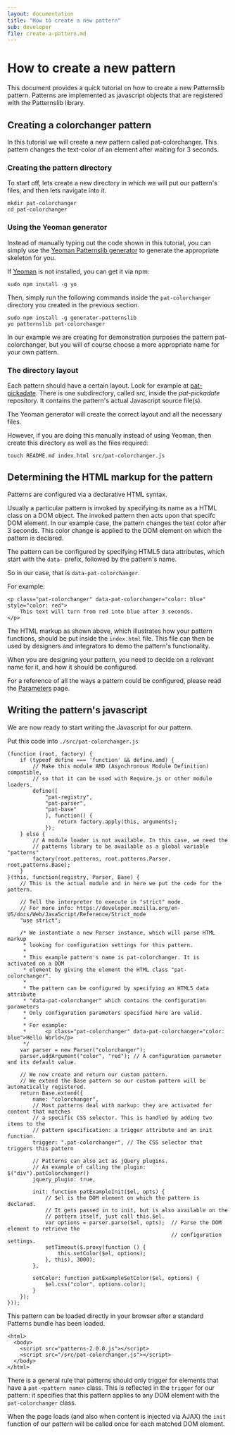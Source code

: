 ```yaml
---
layout: documentation
title: "How to create a new pattern"
sub: developer
file: create-a-pattern.md
---
```


# How to create a new pattern

This document provides a quick tutorial on how to create a new Patternslib pattern.
Patterns are implemented as javascript objects that are registered with the Patternslib library.

## Creating a colorchanger pattern

In this tutorial we will create a new pattern called pat-colorchanger.
This pattern changes the text-color of an element after waiting for 3 seconds.

### Creating the pattern directory

To start off, lets create a new directory in which we will put our pattern's
files, and then lets navigate into it.

```
mkdir pat-colorchanger
cd pat-colorchanger
```

### Using the Yeoman generator

Instead of manually typing out the code shown in this tutorial, you can simply
use the [Yeoman Patternslib generator](https://www.npmjs.com/package/generator-patternslib) to generate the appropriate skeleton for you.

If [Yeoman](http://yeoman.io/) is not installed, you can get it via npm:

    sudo npm install -g yo

Then, simply run the following commands inside the `pat-colorchanger`
directory you created in the previous section.

    sudo npm install -g generator-patternslib
    yo patternslib pat-colorchanger

In our example we are creating for demonstration purposes the pattern
pat-colorchanger, but you will of course choose a more appropriate
name for your own pattern.

### The directory layout

Each pattern should have a certain layout. Look for example at [pat-pickadate](https://github.com/Patternslib/pat-pickadate).
There is one subdirectory, called *src*, inside the *pat-pickadate* repository.
It contains the pattern's actual Javascript source file(s).

The Yeoman generator will create the correct layout and all the necessary
files.

However, if you are doing this manually instead of using Yeoman, then create this directory as well as the files required:

    touch README.md index.html src/pat-colorchanger.js


## Determining the HTML markup for the pattern

Patterns are configured via a declarative HTML syntax.

Usually a particular pattern is invoked by specifying its name as a HTML class on a DOM object.
The invoked pattern then acts upon that specifc DOM element. In our example case, the pattern
changes the text color after 3 seconds. This color change is applied to the DOM
element on which the pattern is declared.

The pattern can be configured by specifying HTML5 data attributes, which start with the
`data-` prefix, followed by the pattern's name.

So in our case, that is `data-pat-colorchanger`.

For example:

    <p class="pat-colorchanger" data-pat-colorchanger="color: blue" style="color: red">
        This text will turn from red into blue after 3 seconds.
    </p>

The HTML markup as shown above, which illustrates how your pattern functions, should be put
inside the `index.html` file. This file can then be used by designers and integrators
to demo the pattern's functionality.

When you are designing your pattern, you need to decide on a relevant name for it,
and how it should be configured.

For a reference of all the ways a pattern could be configured, please read the
[Parameters](../parameter-syntax/#main-content) page.

## Writing the pattern's javascript

We are now ready to start writing the Javascript for our pattern.

Put this code into `./src/pat-colorchanger.js`

```
(function (root, factory) {
    if (typeof define === 'function' && define.amd) {
        // Make this module AMD (Asynchronous Module Definition) compatible,
        // so that it can be used with Require.js or other module loaders.
        define([
            "pat-registry",
            "pat-parser",
            "pat-base"
            ], function() {
                return factory.apply(this, arguments);
            });
    } else {
        // A module loader is not available. In this case, we need the
        // patterns library to be available as a global variable "patterns"
        factory(root.patterns, root.patterns.Parser, root.patterns.Base);
    }
}(this, function(registry, Parser, Base) {
    // This is the actual module and in here we put the code for the pattern.

    // Tell the interpreter to execute in "strict" mode.
    // For more info: https://developer.mozilla.org/en-US/docs/Web/JavaScript/Reference/Strict_mode
    "use strict"; 

    /* We instantiate a new Parser instance, which will parse HTML markup
     * looking for configuration settings for this pattern.
     *
     * This example pattern's name is pat-colorchanger. It is activated on a DOM
     * element by giving the element the HTML class "pat-colorchanger".
     *
     * The pattern can be configured by specifying an HTML5 data attribute
     * "data-pat-colorchanger" which contains the configuration parameters
     * Only configuration parameters specified here are valid.
     *
     * For example:
     *      <p class="pat-colorchanger" data-pat-colorchanger="color: blue">Hello World</p>
     */
    var parser = new Parser("colorchanger");
    parser.addArgument("color", "red"); // A configuration parameter and its default value.

    // We now create and return our custom pattern.
    // We extend the Base pattern so our custom pattern will be automatically registered.
    return Base.extend({
        name: "colorchanger",
        // Most patterns deal with markup: they are activated for content that matches
        // a specific CSS selector. This is handled by adding two items to the
        // pattern specification: a trigger attribute and an init function.
        trigger: ".pat-colorchanger", // The CSS selector that triggers this pattern

        // Patterns can also act as jQuery plugins.
        // An example of calling the plugin: $("div").patColorchanger()
        jquery_plugin: true,

        init: function patExampleInit($el, opts) {
            // $el is the DOM element on which the pattern is declared.
            // It gets passed in to init, but is also available on the
            // pattern itself, just call this.$el.
            var options = parser.parse($el, opts);  // Parse the DOM element to retrieve the
                                                    // configuration settings.
            setTimeout($.proxy(function () {
                this.setColor($el, options);
            }, this), 3000);
        },

        setColor: function patExampleSetColor($el, options) {
            $el.css("color", options.color);
        }
    });
}));
```

This pattern can be loaded directly in your browser after a standard Patterns bundle has been loaded.

```
<html>
  <body>
    <script src="patterns-2.0.0.js"></script>
    <script src="/src/pat-colorchanger.js"></script> 
  </body>
</html>
```

There is a general rule that patterns should only trigger for elements that
have a `pat-<pattern name>` class. This is reflected in the ``trigger`` for our
pattern: it specifies that this pattern applies to any DOM element with the
`pat-colorchanger` class.

When the page loads (and also when content is injected via AJAX) the ``init``
function of our pattern will be called once for each matched DOM element.
